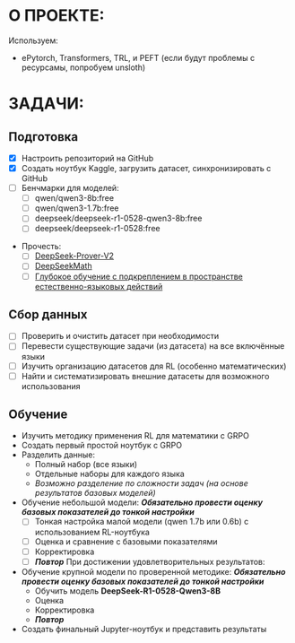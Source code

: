 # О ПРОЕКТЕ:

Используем:
- ePytorch, Transformers, TRL, и PEFT (если будут проблемы с ресурсамы, попробуем unsloth)

# ЗАДАЧИ:

## Подготовка
- [x] Настроить репозиторий на GitHub
- [x] Создать ноутбук Kaggle, загрузить датасет, синхронизировать с GitHub
- [ ] Бенчмарки для моделей:
	- [ ] qwen/qwen3-8b:free
	- [ ] qwen/qwen3-1.7b:free
	- [ ] deepseek/deepseek-r1-0528-qwen3-8b:free
	- [ ] deepseek/deepseek-r1-0528:free
- Прочесть:
	- [ ] [DeepSeek-Prover-V2](https://arxiv.org/pdf/2504.21801)
	- [ ] [DeepSeekMath](https://arxiv.org/pdf/2402.03300)
	- [ ] [Глубокое обучение с подкреплением в пространстве естественно-языковых действий](https://arxiv.org/pdf/1511.04636)

## Сбор данных
- [ ] Проверить и очистить датасет при необходимости
- [ ] Перевести существующие задачи (из датасета) на все включённые языки
- [ ] Изучить организацию датасетов для RL (особенно математических)
- [ ] Найти и систематизировать внешние датасеты для возможного использования

## Обучение
- Изучить методику применения RL для математики с GRPO
- Создать первый простой ноутбук с GRPO
- Разделить данные:
	- Полный набор (все языки)
	- Отдельные наборы для каждого языка
	- *Возможно разделение по сложности задач (на основе результатов базовых моделей)*
- Обучение небольшой модели:
	***Обязательно провести оценку базовых показателей до тонкой настройки***
	- [ ] Тонкая настройка малой модели (qwen 1.7b или 0.6b) с использованием RL-ноутбука
	- [ ] Оценка и сравнение с базовыми показателями
	- [ ] Корректировка
	- [ ] ***Повтор***
	При достижении удовлетворительных результатов:
- Обучение крупной модели по проверенной методике:
	***Обязательно провести оценку базовых показателей до тонкой настройки***
	- Обучить модель **DeepSeek-R1-0528-Qwen3-8B**
	- Оценка
	- Корректировка
	- ***Повтор***
- Создать финальный Jupyter-ноутбук и представить результаты
